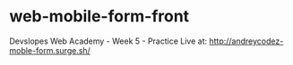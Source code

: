 # web-mobile-form-front
Devslopes Web Academy - Week 5 - Practice
Live at: http://andreycodez-moble-form.surge.sh/